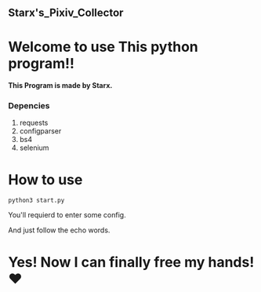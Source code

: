 ## Starx's_Pixiv_Collector
# Welcome to use This python program!!
#### This Program is made by Starx.
### Depencies
  1. requests
  2. configparser
  3. bs4
  4. selenium
# How to use 
  ```
  python3 start.py
  ```
You'll requierd to enter some config.

And just follow the echo words.
# Yes! Now I can finally free my hands!❤
